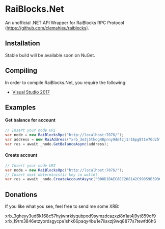 # RaiBlocks.Net

An unofficial .NET API Wrapper for RaiBlocks RPC Protocol (https://github.com/clemahieu/raiblocks).


## Installation 
Stable build will be available soon on NuGet.

## Compiling
In order to compile RaiBlocks.Net, you require the following:

- [Visual Studio 2017](https://www.microsoft.com/net/core#windowsvs2017)

## Examples

#### Get balance for account
```csharp
// Insert your node URI
var node = new RaiBlocksRpc("http://localhost:7076/"); 
var address = new RaiAddress("xrb_3e3j5tkog48pnny9dmfzj1r16pg8t1e76dz5tmac6iq689wyjfpi00000000")
var res = await _node.GetBalanceAsync(address);
```

#### Create account

```csharp
// Insert your node URI
var node = new RaiBlocksRpc("http://localhost:7076/"); 
// Insert next deterministic key in wallet
var res = await _node.CreateAccountAsync("000D1BAEC8EC208142C99059B393051BAC8380F9B5A2E6B2489A277D81789F3F");
```

## Donations
If you like what you see, feel free to send me some XRB:

xrb_3gheyy3ud6k168c57hyjwnrkiyqubpod9symzdcazxzi8n1at4j9yt859of9
xrb_19rm3846etzyordsgycpe1shk66paqy4bu1e7iiaxzj9wq8877s7tewfd6h6